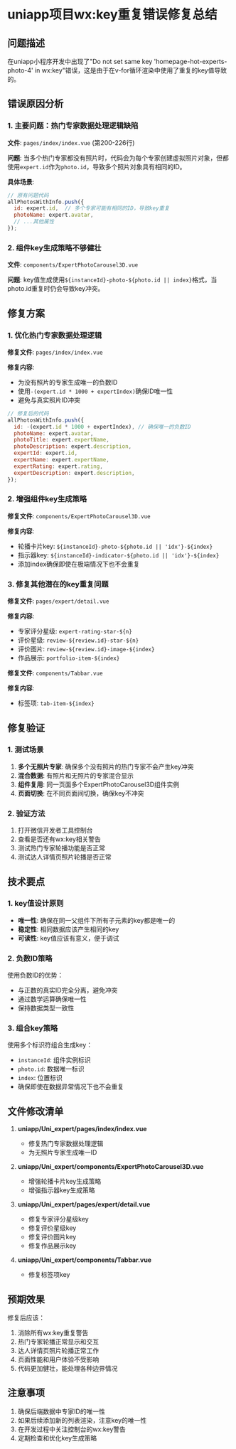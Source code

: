 # uniapp项目wx:key重复错误修复总结

## 问题描述

在uniapp小程序开发中出现了"Do not set same key 'homepage-hot-experts-photo-4' in wx:key"错误，这是由于在v-for循环渲染中使用了重复的key值导致的。

## 错误原因分析

### 1. 主要问题：热门专家数据处理逻辑缺陷

**文件**: `pages/index/index.vue` (第200-226行)

**问题**: 当多个热门专家都没有照片时，代码会为每个专家创建虚拟照片对象，但都使用`expert.id`作为`photo.id`，导致多个照片对象具有相同的ID。

**具体场景**:
```javascript
// 原有问题代码
allPhotosWithInfo.push({
  id: expert.id,  // 多个专家可能有相同的ID，导致key重复
  photoName: expert.avatar,
  // ...其他属性
});
```

### 2. 组件key生成策略不够健壮

**文件**: `components/ExpertPhotoCarousel3D.vue`

**问题**: key值生成使用`${instanceId}-photo-${photo.id || index}`格式，当photo.id重复时仍会导致key冲突。

## 修复方案

### 1. 优化热门专家数据处理逻辑

**修复文件**: `pages/index/index.vue`

**修复内容**:
- 为没有照片的专家生成唯一的负数ID
- 使用`-(expert.id * 1000 + expertIndex)`确保ID唯一性
- 避免与真实照片ID冲突

```javascript
// 修复后的代码
allPhotosWithInfo.push({
  id: -(expert.id * 1000 + expertIndex), // 确保唯一的负数ID
  photoName: expert.avatar,
  photoTitle: expert.expertName,
  photoDescription: expert.description,
  expertId: expert.id,
  expertName: expert.expertName,
  expertRating: expert.rating,
  expertDescription: expert.description,
});
```

### 2. 增强组件key生成策略

**修复文件**: `components/ExpertPhotoCarousel3D.vue`

**修复内容**:
- 轮播卡片key: `${instanceId}-photo-${photo.id || 'idx'}-${index}`
- 指示器key: `${instanceId}-indicator-${photo.id || 'idx'}-${index}`
- 添加index确保即使在极端情况下也不会重复

### 3. 修复其他潜在的key重复问题

**修复文件**: `pages/expert/detail.vue`

**修复内容**:
- 专家评分星级: `expert-rating-star-${n}`
- 评价星级: `review-${review.id}-star-${n}`
- 评价图片: `review-${review.id}-image-${index}`
- 作品展示: `portfolio-item-${index}`

**修复文件**: `components/Tabbar.vue`

**修复内容**:
- 标签项: `tab-item-${index}`

## 修复验证

### 1. 测试场景

1. **多个无照片专家**: 确保多个没有照片的热门专家不会产生key冲突
2. **混合数据**: 有照片和无照片的专家混合显示
3. **组件复用**: 同一页面多个ExpertPhotoCarousel3D组件实例
4. **页面切换**: 在不同页面间切换，确保key不冲突

### 2. 验证方法

1. 打开微信开发者工具控制台
2. 查看是否还有wx:key相关警告
3. 测试热门专家轮播功能是否正常
4. 测试达人详情页照片轮播是否正常

## 技术要点

### 1. key值设计原则

- **唯一性**: 确保在同一父组件下所有子元素的key都是唯一的
- **稳定性**: 相同数据应该产生相同的key
- **可读性**: key值应该有意义，便于调试

### 2. 负数ID策略

使用负数ID的优势：
- 与正数的真实ID完全分离，避免冲突
- 通过数学运算确保唯一性
- 保持数据类型一致性

### 3. 组合key策略

使用多个标识符组合生成key：
- `instanceId`: 组件实例标识
- `photo.id`: 数据唯一标识
- `index`: 位置标识
- 确保即使在数据异常情况下也不会重复

## 文件修改清单

1. **uniapp/Uni_expert/pages/index/index.vue**
   - 修复热门专家数据处理逻辑
   - 为无照片专家生成唯一ID

2. **uniapp/Uni_expert/components/ExpertPhotoCarousel3D.vue**
   - 增强轮播卡片key生成策略
   - 增强指示器key生成策略

3. **uniapp/Uni_expert/pages/expert/detail.vue**
   - 修复专家评分星级key
   - 修复评价星级key
   - 修复评价图片key
   - 修复作品展示key

4. **uniapp/Uni_expert/components/Tabbar.vue**
   - 修复标签项key

## 预期效果

修复后应该：
1. 消除所有wx:key重复警告
2. 热门专家轮播正常显示和交互
3. 达人详情页照片轮播正常工作
4. 页面性能和用户体验不受影响
5. 代码更加健壮，能处理各种边界情况

## 注意事项

1. 确保后端数据中专家ID的唯一性
2. 如果后续添加新的列表渲染，注意key的唯一性
3. 在开发过程中关注控制台的wx:key警告
4. 定期检查和优化key生成策略
